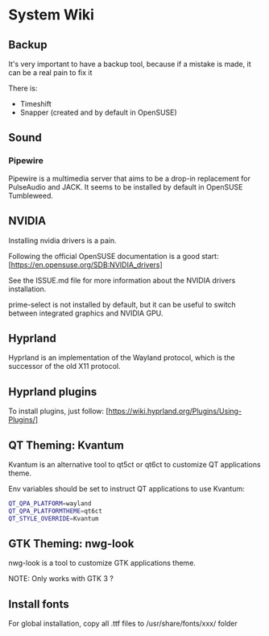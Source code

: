 # System Wiki

## Backup

It's very important to have a backup tool, because if a mistake is made, it can be a real pain to fix it

There is:

- Timeshift
- Snapper (created and by default in OpenSUSE)

## Sound

### Pipewire

Pipewire is a multimedia server that aims to be a drop-in replacement for PulseAudio and JACK.
It seems to be installed by default in OpenSUSE Tumbleweed.

## NVIDIA

Installing nvidia drivers is a pain.

Following the official OpenSUSE documentation is a good start: [https://en.opensuse.org/SDB:NVIDIA_drivers]

See the ISSUE.md file for more information about the NVIDIA drivers installation.

prime-select is not installed by default, but it can be useful to switch between integrated graphics and NVIDIA GPU.

## Hyprland

Hyprland is an implementation of the Wayland protocol, which is the successor of the old X11 protocol.

## Hyprland plugins

To install plugins, just follow: [https://wiki.hyprland.org/Plugins/Using-Plugins/]

## QT Theming: Kvantum

Kvantum is an alternative tool to qt5ct or qt6ct to customize QT applications theme.

Env variables should be set to instruct QT applications to use Kvantum:

```bash
QT_QPA_PLATFORM=wayland
QT_QPA_PLATFORMTHEME=qt6ct
QT_STYLE_OVERRIDE=Kvantum
```

## GTK Theming: nwg-look

nwg-look is a tool to customize GTK applications theme.

NOTE: Only works with GTK 3 ?

## Install fonts

For global installation, copy all .ttf files to /usr/share/fonts/xxx/ folder
